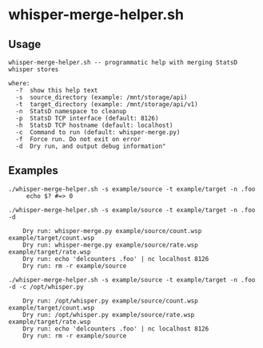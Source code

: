 # whisper-merge-helper.sh

## Usage

    whisper-merge-helper.sh -- programmatic help with merging StatsD whisper stores

    where:
      -?  show this help text
      -s  source_directory (example: /mnt/storage/api)
      -t  target_directory (example: /mnt/storage/api/v1)
      -n  StatsD namespace to cleanup
      -p  StatsD TCP interface (default: 8126)
      -h  StatsD TCP hostname (default: localhost)
      -c  Command to run (default: whisper-merge.py)
      -f  Force run. Do not exit on error
      -d  Dry run, and output debug information"

## Examples

    ./whisper-merge-helper.sh -s example/source -t example/target -n .foo
         echo $? #=> 0

    ./whisper-merge-helper.sh -s example/source -t example/target -n .foo -d

        Dry run: whisper-merge.py example/source/count.wsp example/target/count.wsp
        Dry run: whisper-merge.py example/source/rate.wsp example/target/rate.wsp
        Dry run: echo 'delcounters .foo' | nc localhost 8126
        Dry run: rm -r example/source

    ./whisper-merge-helper.sh -s example/source -t example/target -n .foo -d -c /opt/whisper.py

        Dry run: /opt/whisper.py example/source/count.wsp example/target/count.wsp
        Dry run: /opt/whisper.py example/source/rate.wsp example/target/rate.wsp
        Dry run: echo 'delcounters .foo' | nc localhost 8126
        Dry run: rm -r example/source